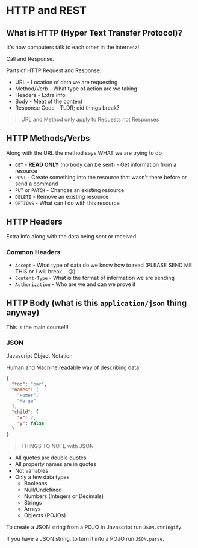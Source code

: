 # HTTP and REST

## What is HTTP (Hyper Text Transfer Protocol)?

It's how computers talk to each other in the internetz!

Call and Response.

Parts of HTTP Request and Response:

* URL - Location of data we are requesting
* Method/Verb - What type of action are we taking
* Headers - Extra info
* Body - Meat of the content
* Response Code - TLDR; did things break?

> URL and Method only apply to Requests not Responses

## HTTP Methods/Verbs

Along with the URL the method says WHAT we are trying to do

* `GET` - **READ ONLY** (no body can be sent) - Get information from a resource
* `POST` - Create something into the resource that wasn't there before or send a command
* `PUT` or `PATCH` - Changes an existing resource
* `DELETE` - Remove an existing resource
* `OPTIONS` - What can I do with this resource

## HTTP Headers

Extra Info along with the data being sent or received

### Common Headers

* `Accept` - What type of data do we know how to read (PLEASE SEND ME THIS or I will break... 😞)
* `Content-Type` - What is the format of information we are sending
* `Authorization` - Who are we and can we prove it

## HTTP Body (what is this `application/json` thing anyway)

This is the main course!!!

### JSON

Javascript Object Notation

Human and Machine readable way of describing data

```json
{
  "foo": "bar",
  "names": [
    "Homer",
    "Marge"
  ],
  "child": {
    "x": 2,
    "y": false
  }
}
```

> THINGS TO NOTE with JSON

* All quotes are double quotes
* All property names are in quotes
* Not variables
* Only a few data types
  - Booleans
  - Null/Undefined
  - Numbers (Integers or Decimals)
  - Strings
  - Arrays
  - Objects (POJOs)

To create a JSON string from a POJO in Javascript run `JSON.stringify`.

If you have a JSON string, to turn it into a POJO run `JSON.parse`.
